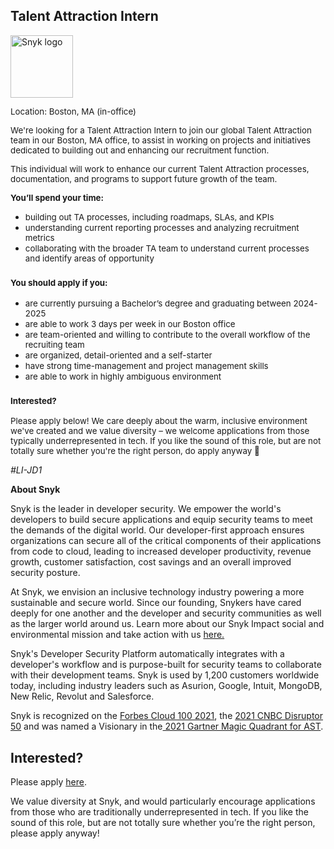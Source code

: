Talent Attraction Intern
---

<img src="https://res.cloudinary.com/snyk/image/upload/v1537345894/press-kit/brand/logo-black.png" width="100" alt="Snyk logo" />

<p><span style="font-size: 10pt;"><span style="font-weight: 400;">Location: Boston, MA (in-office)</span></span></p>
<p><span style="font-size: 10pt;"><span style="font-weight: 400;">We're looking for a&nbsp;Talent Attraction Intern to join our global Talent Attraction team in our Boston, MA office, to assist in working on projects and initiatives dedicated to building out and enhancing our recruitment function.</span></span></p>
<p><span style="font-weight: 400; font-size: 10pt;">This individual will work to enhance our current Talent Attraction processes, documentation, and programs to support future growth of the team.&nbsp;</span></p>
<p><span style="font-size: 10pt;"><strong>You’ll spend your time:</strong></span></p>
<ul>
<li style="font-weight: 400;"><span style="font-weight: 400; font-size: 10pt;">building out TA processes, including roadmaps, SLAs, and KPIs&nbsp;</span></li>
<li style="font-weight: 400;"><span style="font-weight: 400; font-size: 10pt;">understanding current reporting processes and analyzing recruitment metrics</span></li>
<li style="font-weight: 400;"><span style="font-weight: 400; font-size: 10pt;">collaborating with the broader TA team to understand current processes and identify areas of opportunity</span></li>
</ul>
<h3><span style="font-size: 10pt;"><strong>You should apply if you:</strong></span></h3>
<ul>
<li style="font-weight: 400;"><span style="font-weight: 400; font-size: 10pt;">are currently pursuing a Bachelor’s degree and graduating between 2024-2025</span></li>
<li style="font-weight: 400;"><span style="font-weight: 400; font-size: 10pt;">are able to work 3 days per week in our Boston office&nbsp;</span></li>
<li style="font-weight: 400;"><span style="font-weight: 400; font-size: 10pt;">are team-oriented and willing to contribute to the overall workflow of the recruiting team</span></li>
<li style="font-weight: 400;"><span style="font-weight: 400; font-size: 10pt;">are organized, detail-oriented and a self-starter</span></li>
<li style="font-weight: 400;"><span style="font-weight: 400; font-size: 10pt;">have strong time-management and project management skills&nbsp;</span></li>
<li style="font-weight: 400;"><span style="font-weight: 400; font-size: 10pt;">are able to work in highly ambiguous environment&nbsp;</span></li>
</ul>
<h3><span style="font-size: 10pt;"><strong>Interested?</strong></span></h3>
<p><span style="font-size: 10pt;"><span style="font-weight: 400;">Please apply below! We care deeply about the warm, inclusive environment we've created and we value diversity – we welcome applications from those typically underrepresented in tech. If you like the sound of this role, but are not totally sure whether you're the right person, do apply anyway 🙂&nbsp;</span><span style="font-weight: 400;">&nbsp;</span></span></p>
<p><em>#LI-JD1</em></p><div class="content-conclusion"><p><strong>About Snyk</strong></p>
<p><span style="font-weight: 400;">Snyk is the leader in developer security. We empower the world's developers to build secure applications and equip security teams to meet the demands of the digital world. Our developer-first approach ensures organizations can secure all of the critical components of their applications from code to cloud, leading to increased developer productivity, revenue growth, customer satisfaction, cost savings and an overall improved security posture.&nbsp;</span></p>
<p><span style="font-weight: 400;">At Snyk, we envision an inclusive technology industry powering a more sustainable and secure world.</span> <span style="font-weight: 400;">Since our founding, Snykers have cared deeply for one another and the developer and security communities as well as the larger world around us. Learn more about our Snyk Impact social and environmental mission and take action with us </span><a href="https://snyk.io/about/snyk-impact/"><span style="font-weight: 400;">here.</span></a></p>
<p><span style="font-weight: 400;">Snyk's Developer Security Platform automatically integrates with a developer's workflow and is purpose-built for security teams to collaborate with their development teams. Snyk is used by 1,200 customers worldwide today, including industry leaders such as Asurion, Google, Intuit, MongoDB, New Relic, Revolut and Salesforce.</span></p>
<p><span style="font-weight: 400;">Snyk is recognized on the </span><a href="https://www.forbes.com/cloud100/#6f24b5ba5f94"><span style="font-weight: 400;">Forbes Cloud 100 2021</span></a><span style="font-weight: 400;">, the </span><a href="https://www.cnbc.com/2021/05/25/these-are-the-2021-cnbc-disruptor-50-companies.html"><span style="font-weight: 400;">2021 CNBC Disruptor 50</span></a><span style="font-weight: 400;"> and was named a Visionary in the</span><a href="https://snyk.io/blog/snyk-visionary-2021-gartner-magic-quadrant-for-ast/"><span style="font-weight: 400;"> 2021 Gartner Magic Quadrant for AST</span></a><span style="font-weight: 400;">.</span></p></div>

Interested?
---

Please apply [here](https://boards.greenhouse.io/snyk/jobs/6178414002#app).

We value diversity at Snyk, and would particularly encourage applications from those who are traditionally underrepresented in tech.
If you like the sound of this role, but are not totally sure whether you’re the right person, please apply anyway!
